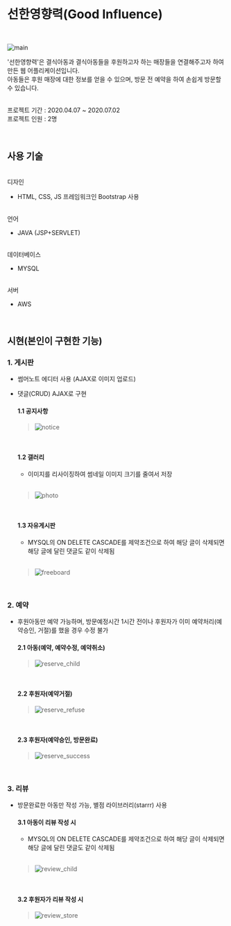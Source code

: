 # 선한영향력(Good Influence)
<br>
<left>
 
![main](https://user-images.githubusercontent.com/68145824/87403307-ab509380-c5f7-11ea-8273-336234ba696f.png)

'선한영향력'은 결식아동과 결식아동들을 후원하고자 하는 매장들을 연결해주고자 하여 만든 웹 어플리케이션입니다.
<br>아동들은 후원 매장에 대한 정보를 얻을 수 있으며, 방문 전 예약을 하여 손쉽게 방문할 수 있습니다. 
<br>
<br>

프로젝트 기간 :
2020.04.07 ~ 2020.07.02
<br>
프로젝트 인원 :
2명

<br>

## 사용 기술
<br>
디자인

- HTML, CSS, JS 프레임워크인 Bootstrap 사용

<br>
언어

 - JAVA (JSP+SERVLET)
 
<br>
데이터베이스

 - MYSQL
 
<br>
서버

 - AWS

<br>


## 시현(본인이 구현한 기능)

### 1. 게시판 

- 썸머노트 에디터 사용 (AJAX로 이미지 업로드)

- 댓글(CRUD) AJAX로 구현

  #### 1.1 공지사항

  >![notice](https://user-images.githubusercontent.com/68145824/87397214-f31eed00-c5ee-11ea-867b-1ea3b3ac0db5.gif)

  <br>
  
  #### 1.2 갤러리

  - 이미지를 리사이징하여 썸네일 이미지 크기를 줄여서 저장
  <br>
  
    >![photo](https://user-images.githubusercontent.com/68145824/87397232-fc0fbe80-c5ee-11ea-8fb5-dc6f986fd4e5.gif)

  <br>

  #### 1.3 자유게시판

  - MYSQL의 ON DELETE CASCADE를 제약조건으로 하여 해당 글이 삭제되면 해당 글에 달린 댓글도 같이 삭제됨
  <br>
  
  >![freeboard](https://user-images.githubusercontent.com/68145824/87397363-32e5d480-c5ef-11ea-972c-43ad3e2ca86b.gif)

<br>

### 2. 예약

- 후원아동만 예약 가능하며, 방문예정시간 1시간 전이나 후원자가 이미 예약처리(예약승인, 거절)를 했을 경우 수정 불가

  #### 2.1 아동(예약, 예약수정, 예약취소)

  >![reserve_child](https://user-images.githubusercontent.com/68145824/87397823-e8188c80-c5ef-11ea-80a0-fb018fd2aa8a.gif)

  <br>

   #### 2.2 후원자(예약거절)

  >![reserve_refuse](https://user-images.githubusercontent.com/68145824/87397895-067e8800-c5f0-11ea-9381-8113fabb9eaa.gif)

  <br>

   #### 2.3 후원자(예약승인, 방문완료)

  >![reserve_success](https://user-images.githubusercontent.com/68145824/87397901-08e0e200-c5f0-11ea-823d-38072f7eb139.gif)

<br>

### 3. 리뷰

- 방문완료한 아동만 작성 가능, 별점 라이브러리(starrr) 사용

  #### 3.1 아동이 리뷰 작성 시

  - MYSQL의 ON DELETE CASCADE를 제약조건으로 하여 해당 글이 삭제되면 해당 글에 달린 댓글도 같이 삭제됨
  <br>
  
  >![review_child](https://user-images.githubusercontent.com/68145824/87397909-0bdbd280-c5f0-11ea-8026-7c77d90a84c7.gif)

  <br>

  #### 3.2 후원자가 리뷰 작성 시

  >![review_store](https://user-images.githubusercontent.com/68145824/87397912-0d0cff80-c5f0-11ea-8543-d1b999b7ed5a.gif)

